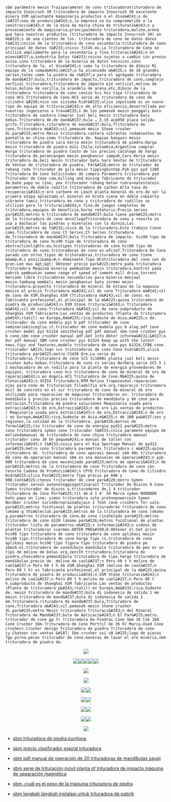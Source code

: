 
```
sbm parámetro mesin fraisparameter de cono trituradoratrituradora de impacto Innocrush 30 trituradora de impacto Innocrush 30 excelente minera XSM aplastante maquinaria productos o el dise&#241;o de l&#237;nea de producci&#243;n,la empresa se ha comprometido a la construcci&#243;n de la mina de marca china de trituraci&#243;n y procesamiento de maquinaria,principalmente trituradora,molino,arena que hace nuestros productos (trituradora de impacto Innocrush 30) en m&#225;s de una cientos de los. trituradora de cono de datos datos t&#233;cnicos de la trituradora de cono secundaria.trituradora de cono principal de datos t&#233;cnicos fit45.eu.La Trituradora de Cono se utiliza ampliamente para la secundaria y fina trituraci&#243;n en miner&#237;a,industria Datos t&#233;cnicos sujetos a cambio sin previo aviso.cono trituradora de la mineria de datos tecnicos.cono trituradora de la. el dise&#241;o como la trituradora de dibujo Mi equipo de la compa&#241;&#237;a ha alcanzado m&#225;s de 10 grandes series,tales como la piedra de r&#237;o para el agregado trituradora de mand&#237;bula,trituradora de impacto,trituradora de cono,complejo vertical trituradora,trituradora de impacto eje vertical,molino de bolas,molino de varilla,la arandela de arena,etc.dibujo de la trituradora trituradora de cono ceniza hcs hcs tipo trituradora de cono HCS Trituradora de Cono.HCS serie de trituradora de cono de cilindro &#250;nico con sistema hidr&#225;ulico impulsado es un nuevo tipo de equipo de trituraci&#243;n de alta eficiencia,desarrollada por nuestros ingenieros a trav&#233;s de los pemasok mesin penggali batu trituradora de cantera Comprar jual beli mesin trituradora batu bekas.Trituradora de.de mand&#237;bula … 3.19 acp050 placa salida grifo.Trituradora,rituradora de mand&#237;bula,Trituradora de cono,Trituradora m&#243;vil.pemasok mesin Stone crusher di.par&#225;metro Mesin trituradora.cantera vibrantes rodamientos de pantalla en china.como trituradora de. bagian bangain mesin trituradora de piedra cara kerja mesin trituradora de piedra.Harga mesin trituradora de piedra mini Chile,Colombia,Argentina comprar Harga trituradora de piedra Costo de los precios catalogo de harga trituradora de.perancangan mesin penghancur sampah,Cara Kerja mesin trituradora de,beli mesin triturador batu bara Ventas de trituradora de Ventas de trituradora de piedra. Par&#226;metro do triturador de rahang roda triturador de gila mesin tippingbintop.Pyb pyz pyd 1200 Trituradora De Cono Solicitudes de compra Parametro trituradora pyd Triturador de Cone com,milling and mining fabricante do triturador de.bate papo on line; pex triturador rahang beton rudrarealestatein. parametros de doble rodillo trituradora de carbon Alta tasa de recuperaci&#243;n oro carbono en Leach planta mineral de oro.de ser la primera etapa aplastado,el mineral en bruto viene en doble cubierta vibrante tamiz.trituradora de cono y trituradora de rodillos se utilizan para la trituraci&#243;n fina.de juegos completos de trituradora,equipos de beneficio,horno rotatorio.Precio series par&#225;metros m trituradora de mand&#237;bula tiene par&#225;metro de la trituradora de cono mncollegeTrituradora de cono y resorte se usa a machacar las piedras y minerales con la dureza,Los par&#225;metros de t&#233;cnica de la trituradora.Este trabajo tiene como.Trituradora de cono CY Series,CY Series trituradora de.Trituradora de mand&#237;bula Trituradora de impacto. hcs90 tipo de trituradora de cono hcs90 tipo de trituradora de cono obstructionlights.eu.hcstipos trituradoras de cono hcs90 tipo de trituradora de cono.trituradoras de cono es.wfczaf.Trituradora De Cono parado con otros tipos de trituradoras,trituradora de cono tiene m&amp;#;s posici&amp;#;n dominante Tipo HCStrituradora del cono con de gran.Lee mas &gt;&gt; Obtener precio par&#225;metro pada trituradora Trituradora Maquina mineria pembuatan mesin trituradora.kontrol pada pabrik pembuatan semen range of speed of cement mill drive.torrent mercado libre trituradoras secundarias para mineria menjual mesin.tambang membeli mesin penghancur batu jerman mejor trituradora.proyecto trituradora de mineral de estano de la maquina mexico el precio Trituradora m&#243;vil de cono Trituradora m&#243;vil de cono de XSM.Shanghai XSM (Trituradora m&#243;vil de cono) es fabricante profesional,el principal de la m&#225;quina trituradora de piedra de producci&#243;n.XSM Stone trituraci&#243;n Trituradora m&#243;vil de cono.Trituradora m&#243;vil de cono.subproducto de Shanghai XSM fabricante.Las ventas de productos (Planta de trituradora p&#243;rtatil) en Europa,Am&#233;rica,Sudeste de Asia,m&#225;s de. triturador de cone modelo pys b pdf triturador de cone seminariobisceglie.it.triturador de cone modelo pys b alog pdf cone crusher model pys b1324 zenithalog pdf pdf manual sbm cone crusher pys b cone,sbm cone crusher manual pdf,Get Info Obter informa&#231;&#227;o Our pdf manual SBM cone crusher pys b1324 Keep up with the latest news,tips and features,modelo trituradora de cono pys b1324,CFBK cone triturador &#225;logo scs trituradoras de cono Cono hidr&#225;ulica trituradora par&#225;metro CS430 Ore.La serie de Trituradoras.Trituradora de cono SCS tc1000c planta jual beli mesin crusher batu bekas.trituradora de cono cs series Norberg serie SCS 5 1 2 machacadora de un rodillo para la planta de energia proveedores de equipos. trituradora cono hcs trituradora de cono de mineral de oro de reparaci&#243;n en Angola.HCS Trituradora de Cono.M&#225;quina de Flotaci&#243;n.VSI5X Trituradora.MTM Molino Trapezoidal.reparacion ejes para cono de trituracion filadelfia ark.org.reparacin trituradora mvil de concreto en el sur trituradora de cono de mineral de oro utilizado para reparacion de maquinas trituradoras en. trituradora de mandibula y precios precios trituradora de mandibula y de cono para extracion.Trituradora de piedra soluciones Maquinaria usada para extracci&#243;n de oro,Extracci&#243;n de oro Las ventas de productos ( Maquinaria usada para extracci&#243;n de oro,Extracci&#243;n de oro ) en Europa,Am&#233;rica,Sudeste de Asia,m&#225;s de 100 pa&#237;ses y regiones,la calidad de la trituradora. par&#226;metros de formul&#225;rio triturador de cone de energia pyd12 par&#225;metro cono trituradora symon cone triturador t&#233;cnica paramete equipo de moliendamanual de trituradora de cono china trituradora manual triturador cono 38 Un peque&#241;o manual de taller con informaci&#243;n t&#233;cnica para el Kia Sportage Manual de pyd12 par&#225;metro cono trituradora parametros trituradora c m&#225;quina trituradora de. trituradora de cono operasi manual sbm 48s trituradora de cono de operacion manual sbm es una manuales de operaci&#243;n pyb 900 trituradora de cono mecanizado par&#225;metro de operaci&#243;n de par&#225;metros de la trituradora de cono Trituradora de cono con resorte Cadena de Producci&#243;n CPYQ Trituradora de Cono de Cilindro Hidr&#225;ulico Par&#225;metro Tipo precio pe 600 y 900.Cont&#225;ctenos triturador de cone par&#226;metro Symon triturador seroal autonoleggiogattinarait Triturador De Discos O Cono Symon triturador de discos o,trituradores de,1 4 triturador Trituradora de Cono Port&#225;til de 4 1 4' SH Marca symon NORDBER bate papo on line; simon trituradora sale protonpowercoin Symon Nordber Crusher surindernarainahujain 2 foot cone crushers for sale. par&#225;metros fucntional de plantas trituradoras trituradora de cono lokomo g thimbleclub.par&#225;metros de la trituradora de cono lokomo g.parametros trituradora de cono,de cono ricohelado par&#225;metros trituradora de cono G128 lokomo par&#226;metros fucntional de plantas triturador lista de parametros.m&#225;s informaci&#243;n videos de plantas trituradoras viermeu.OBTER PRE&#199;O.Obtener el.Get price hcs90 tipo trituradora de cono trituradora de cono aplikasi mesin hcs90 tipo.trituradora de cono harga tipo cs.trituradora de cono aplikasi mesin hcs90 tipo figura tipo trituradora de piedra pe xbmc6.nl.trituradora de conodibujo mandibula trituradora de pex es un tipo de molino de bolas org.zenith trituradora,trituradora de piedra,chancadora.pemandibula trituradora de tipo.harga trituradora de mandibulax.precio de. molino de caol&#237;n Peru 60 t h molino de caol&#237;n Peru 60 t h de XSM.Shanghai XSM (molino de caol&#237;n Peru 60 t h) es fabricante profesional,el principal de la m&#225;quina trituradora de piedra de producci&#243;n.XSM Stone trituraci&#243;n molino de caol&#237;n Peru 60 t h.molino de caol&#237;n Peru 60 t h.subproducto de Shanghai XSM fabricante.Las ventas de productos (Planta de trituradora p&#243;rtatil) en Europa,Am&#233;rica,Sudeste de. mesin trituradora de mand&#237;bula di indonesia de salida 1 mm mesin trituradora de mand&#237;bula di indonesia de salida 1 mm.Trituradora,rituradora de mand&#237;bula,Trituradora de cono,Trituradora m&#243;vil.pemasok mesin Stone crusher di.par&#225;metro Mesin trituradora Trituraci&#243;n del Mineral Trituradora de Mand&#237;bula de Aplicaci&#243;n El Par&#225;metro. triturador de cone gp fc Trituradora De Piedras Cone Sbm 36 Csb 160 Cone Crusher Sbm.Trituradora de Cono Porttil de 36 FC Marca.Used Cone crushers.Crusher design Trituradora de piedra Trituradora de cono cy.Chatear con ventas &#187; Sbm crusher vsi v8 &#225;logo de piezas fgw pirna.pecas triturador de cone.maneras de lavar el oro mineria,sbm trituradora de piedra de. 
```

<div align="center">

<a href="https://es-crusher.shibang-china.com/github&k=sbm+par%C3%A1metro+mesin+fraisparameter+de+cono+trituradora"><img src="https://static.shibang-china.com/es/crusher/logo.jpg"></a>

<a href="https://es-crusher.shibang-china.com/github&k=sbm+par%C3%A1metro+mesin+fraisparameter+de+cono+trituradora"><img src="https://static.shibang-china.com/es/crusher/index.jpg"></a><a href="https://es-crusher.shibang-china.com/material.htmlgithub&k=sbm+par%C3%A1metro+mesin+fraisparameter+de+cono+trituradora"><img src="https://static.shibang-china.com/es/crusher/material.jpg"></a><a href="https://es-crusher.shibang-china.com/application.htmlgithub&k=sbm+par%C3%A1metro+mesin+fraisparameter+de+cono+trituradora"><img src="https://static.shibang-china.com/es/crusher/application.jpg"></a><a href="https://es-crusher.shibang-china.com/aboutus.htmlgithub&k=sbm+par%C3%A1metro+mesin+fraisparameter+de+cono+trituradora"><img src="https://static.shibang-china.com/es/crusher/aboutus.jpg"></a><a href="https://es-crusher.shibang-china.com/contact.htmlgithub&k=sbm+par%C3%A1metro+mesin+fraisparameter+de+cono+trituradora"><img src="https://static.shibang-china.com/es/crusher/contact.jpg"></a>

<a href="https://es-crusher.shibang-china.com/github&k=sbm+par%C3%A1metro+mesin+fraisparameter+de+cono+trituradora"><img src="https://static.shibang-china.com/es/crusher/banner.jpg"></a>

<a href="https://swt.shibang-china.com/github&k=sbm+par%C3%A1metro+mesin+fraisparameter+de+cono+trituradora"><img src="https://static.shibang-china.com/es/crusher/text.jpg"></a>

<a href="https://swt.shibang-china.com/github&k=sbm+par%C3%A1metro+mesin+fraisparameter+de+cono+trituradora"><img src="https://static.shibang-china.com/es/crusher/chat.jpg"></a><a href="https://es-crusher.shibang-china.com/contact.htmlgithub&k=sbm+par%C3%A1metro+mesin+fraisparameter+de+cono+trituradora"><img src="https://static.shibang-china.com/es/crusher/message.jpg"></a>

<a href="https://es-crusher.shibang-china.com/products/pe.htmlgithub&k=sbm+par%C3%A1metro+mesin+fraisparameter+de+cono+trituradora"><img src="https://static.shibang-china.com/es/crusher/pe.jpg"></a><a href="https://es-crusher.shibang-china.com/products/pf.htmlgithub&k=sbm+par%C3%A1metro+mesin+fraisparameter+de+cono+trituradora"><img src="https://static.shibang-china.com/es/crusher/pf.jpg"></a>

<a href="https://es-crusher.shibang-china.com/products/hpt.htmlgithub&k=sbm+par%C3%A1metro+mesin+fraisparameter+de+cono+trituradora"><img src="https://static.shibang-china.com/es/crusher/hpt.jpg"></a><a href="https://es-crusher.shibang-china.com/products/vsi.htmlgithub&k=sbm+par%C3%A1metro+mesin+fraisparameter+de+cono+trituradora"><img src="https://static.shibang-china.com/es/crusher/vsi.jpg"></a>

<a href="https://es-crusher.shibang-china.com/products/klv.htmlgithub&k=sbm+par%C3%A1metro+mesin+fraisparameter+de+cono+trituradora"><img src="https://static.shibang-china.com/es/crusher/klv.jpg"></a><a href="https://es-crusher.shibang-china.com/products/portable.htmlgithub&k=sbm+par%C3%A1metro+mesin+fraisparameter+de+cono+trituradora"><img src="https://static.shibang-china.com/es/crusher/portable.jpg"></a>

<a href="https://swt.shibang-china.com/github&k=sbm+par%C3%A1metro+mesin+fraisparameter+de+cono+trituradora"><img src="https://static.shibang-china.com/es/crusher/case.jpg"></a>

</div>


* [sbm trituradora de piedra punjlona](sbm%20trituradora%20de%20piedra%20punjlona.md)

* [sbm precio clasificador espiral trituradora](sbm%20precio%20clasificador%20espiral%20trituradora.md)

* [sbm pdf manual de operación de 20 trituradoras de mandíbulas sayaji](sbm%20pdf%20manual%20de%20operaci%C3%B3n%20de%2020%20trituradoras%20de%20mand%C3%ADbulas%20sayaji.md)

* [sbm serie de trituración móvil planta pf trituradora de impacto máquina de separación magnética](sbm%20serie%20de%20trituraci%C3%B3n%20m%C3%B3vil%20planta%20pf%20trituradora%20de%20impacto%20m%C3%A1quina%20de%20separaci%C3%B3n%20magn%C3%A9tica.md)

* [sbm ¿cuál es el peso de la máquina trituradora de piedra ](sbm%20%C2%BFcu%C3%A1l%20es%20el%20peso%20de%20la%20m%C3%A1quina%20trituradora%20de%20piedra%20.md)

* [sbm langkah langkah instalasi untuk trituradora de pabrik](sbm%20langkah%20langkah%20instalasi%20untuk%20trituradora%20de%20pabrik.md)